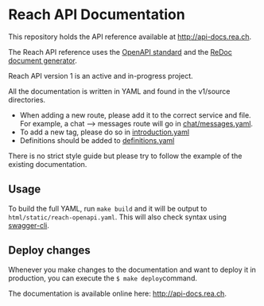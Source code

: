 # Reach API Documentation



This repository holds the API reference available at http://api-docs.rea.ch.

The Reach API reference uses the [OpenAPI standard](https://openapis.org/) and the [ReDoc document generator](https://github.com/Rebilly/ReDoc).

Reach API version 1 is an active and in-progress project.

All the documentation is written in YAML and found in the v1/source directories.

* When adding a new route, please add it to the correct service and file. For example, a chat --> messages route will go in [chat/messages.yaml](https://github.com/reach-service/docs-api/blob/master/v1/source/chat/messages.yaml).
* To add a new tag, please do so in [introduction.yaml](https://github.com/reach-service/docs-api/blob/master/v1/source/introduction.yaml)
* Definitions should be added to [definitions.yaml](https://github.com/reach-service/docs-api/blob/master/v1/source/definitions.yaml)

There is no strict style guide but please try to follow the example of the existing documentation.

## Usage

To build the full YAML, run `make build` and it will be output to `html/static/reach-openapi.yaml`. This will also check syntax using [swagger-cli](https://github.com/BigstickCarpet/swagger-cli).

## Deploy changes

Whenever you make changes to the documentation and want to deploy it in production, you can execute the `$ make deploy`command.

The documentation is available online here: http://api-docs.rea.ch.
